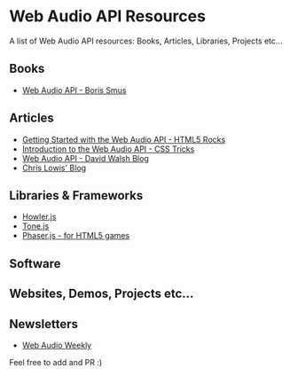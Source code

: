 # Web Audio API Resources

A list of Web Audio API resources: Books, Articles, Libraries, Projects etc...

## Books

- [Web Audio API - Boris Smus](http://chimera.labs.oreilly.com/books/1234000001552)

## Articles

- [Getting Started with the Web Audio API - HTML5 Rocks](https://www.html5rocks.com/en/tutorials/webaudio/intro/)
- [Introduction to the Web Audio API - CSS Tricks](https://css-tricks.com/introduction-web-audio-api/)
- [Web Audio API - David Walsh Blog](https://davidwalsh.name/web-audio-api)
- [Chris Lowis' Blog](http://blog.chrislowis.co.uk/)

## Libraries & Frameworks

- [Howler.js](https://howlerjs.com/)
- [Tone.js](https://tonejs.github.io/)
- [Phaser.js - for HTML5 games](https://phaser.io/)

## Software

## Websites, Demos, Projects etc...

## Newsletters

- [Web Audio Weekly](http://www.webaudioweekly.com/)



Feel free to add and PR :)
